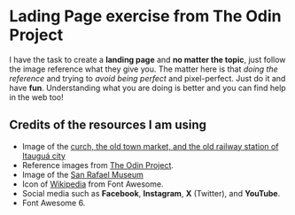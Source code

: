 # Lading Page exercise from The Odin Project

I have the task to create a **landing page** and **no matter the topic**, just follow the image reference what they give you. The matter here is that *doing the reference* and trying to *avoid being perfect* and pixel-perfect. Just do it and have **fun**. Understanding what you are doing is better and you can find help in the web too!

## Credits of the resources I am using

- Image of the [curch, the old town market, and the old railway station of Itauguá city](http://www.itaugua.com.py/v1/index.php/categories/social-media/18151-historia-de-itaugua)
- Reference images from [The Odin Project](https://www.theodinproject.com/lessons/foundations-landing-page#assignment).
- Image of the [San Rafael Museum](https://visitaparaguay.com.py/lugar/469/museo-parroquial-san-rafael-y-museo-comunitario-del-nanduti#&gid=1&pid=1)
- Icon of [Wikipedia](https://en.wikipedia.org/wiki/Main_Page) from Font Awesome.
- Social media such as **Facebook**, **Instagram**, **X** (Twitter), and **YouTube**.
- Font Awesome 6.